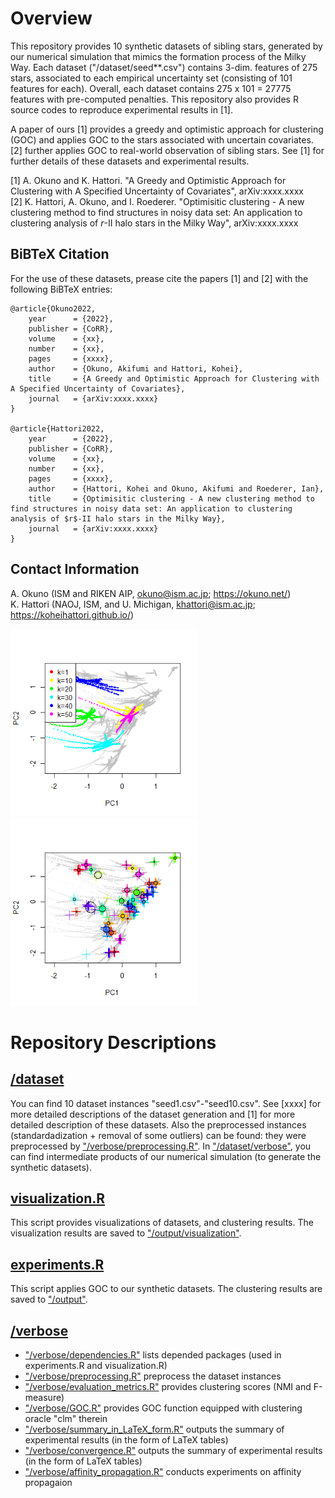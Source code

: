 # Overview 
This repository provides 10 synthetic datasets of sibling stars, generated by our numerical simulation that mimics the formation process of the Milky Way. 
Each dataset ("/dataset/seed**.csv") contains 3-dim. features of 275 stars, associated to each empirical uncertainty set (consisting of 101 features for each). Overall, each dataset contains 275 x 101 = 27775 features with pre-computed penalties. This repository also provides R source codes to reproduce experimental results in [1]. 

A paper of ours [1] provides a greedy and optimistic approach for clustering (GOC) and applies GOC to the stars associated with uncertain covariates. [2] further applies GOC to real-world observation of sibling stars. See [1] for further details of these datasets and experimental results. 

[1] A. Okuno and K. Hattori. "A Greedy and Optimistic Approach for Clustering with A Specified Uncertainty of Covariates", arXiv:xxxx.xxxx <br>
[2] K. Hattori, A. Okuno, and I. Roederer. "Optimisitic clustering - A new clustering method to find structures in noisy data set: An application to clustering analysis of $r$-II halo stars in the Milky Way", arXiv:xxxx.xxxx <br>

## BiBTeX Citation
For the use of these datasets, prease cite the papers [1] and [2] with the following BiBTeX entries:

```
@article{Okuno2022,
    year      = {2022},
    publisher = {CoRR},
    volume    = {xx},
    number    = {xx},
    pages     = {xxxx},
    author    = {Okuno, Akifumi and Hattori, Kohei},
    title     = {A Greedy and Optimistic Approach for Clustering with A Specified Uncertainty of Covariates},
    journal   = {arXiv:xxxx.xxxx}
}

@article{Hattori2022,
    year      = {2022},
    publisher = {CoRR},
    volume    = {xx},
    number    = {xx},
    pages     = {xxxx},
    author    = {Hattori, Kohei and Okuno, Akifumi and Roederer, Ian},
    title     = {Optimisitic clustering - A new clustering method to find structures in noisy data set: An application to clustering analysis of $r$-II halo stars in the Milky Way},
    journal   = {arXiv:xxxx.xxxx}
}
```


## Contact Information
A. Okuno (ISM and RIKEN AIP, okuno@ism.ac.jp; <a href="https://okuno.net/">https://okuno.net/</a>) <br>
K. Hattori (NAOJ, ISM, and U. Michigan, khattori@ism.ac.jp; <a href="https://koheihattori.github.io/">https://koheihattori.github.io/</a>)

<img src="/output/visualization/seed1.png" width="300"> <img src="/output/visualization/optimistic.png" width="300"> 

# Repository Descriptions

## <a href="https://github.com/oknakfm/GOC/tree/main/dataset">/dataset</a>
You can find 10 dataset instances "seed1.csv"-"seed10.csv". 
See [xxxx] for more detailed descriptions of the dataset generation and [1] for more detailed description of these datasets. 
Also the preprocessed instances (standardadization + removal of some outliers) can be found: they were preprocessed by <a href="https://github.com/oknakfm/GOC/blob/main/verbose/preprocessing.R">"/verbose/preprocessing.R"</a>. 
In <a href="https://github.com/oknakfm/GOC/tree/main/dataset/verbose">"/dataset/verbose"</a>, you can find intermediate products of our numerical simulation (to generate the synthetic datasets). 

## <a href="https://github.com/oknakfm/GOC/blob/main/visualization.R">visualization.R</a>
This script provides visualizations of datasets, and clustering results. The visualization results are saved to <a href="https://github.com/oknakfm/GOC/tree/main/output/visualization">"/output/visualization"</a>.

## <a href="https://github.com/oknakfm/GOC/blob/main/experiments.R">experiments.R</a>
This script applies GOC to our synthetic datasets. The clustering results are saved to <a href="https://github.com/oknakfm/GOC/tree/main/output">"/output"</a>. 

## <a href="https://github.com/oknakfm/GOC/tree/main/verbose">/verbose</a>
- <a href="https://github.com/oknakfm/GOC/blob/main/verbose/dependencies.R">"/verbose/dependencies.R"</a> lists depended packages (used in experiments.R and visualization.R)
- <a href="https://github.com/oknakfm/GOC/blob/main/verbose/preprocessing.R">"/verbose/preprocessing.R"</a> preprocess the dataset instances
- <a href="https://github.com/oknakfm/GOC/blob/main/verbose/evaluation_metrics.R">"/verbose/evaluation_metrics.R"</a> provides clustering scores (NMI and F-measure)
- <a href="https://github.com/oknakfm/GOC/blob/main/verbose/GOC.R">"/verbose/GOC.R"</a> provides GOC function equipped with clustering oracle "clm" therein
- <a href="https://github.com/oknakfm/GOC/blob/main/verbose/summary_in_LaTeX_form.R">"/verbose/summary_in_LaTeX_form.R"</a> outputs the summary of experimental results (in the form of LaTeX tables)
- <a href="https://github.com/oknakfm/GOC/blob/main/verbose/convergence.R">"/verbose/convergence.R"</a> outputs the summary of experimental results (in the form of LaTeX tables)
- <a href="https://github.com/oknakfm/GOC/blob/main/verbose/affinity_propagation.R">"/verbose/affinity_propagation.R"</a> conducts experiments on affinity propagaion
